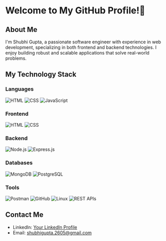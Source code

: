 # Welcome to My GitHub Profile!👋

## About Me

I'm Shubhi Gupta, a passionate software engineer with experience in web development, specializing in both frontend and backend technologies. I enjoy building robust and scalable applications that solve real-world problems.

## My Technology Stack

### Languages
![HTML](https://upload.wikimedia.org/wikipedia/commons/6/61/HTML5_logo_and_wordmark.svg)
![CSS](https://upload.wikimedia.org/wikipedia/commons/d/d5/CSS3_logo_and_wordmark.svg)
![JavaScript](https://upload.wikimedia.org/wikipedia/commons/6/6a/JavaScript-logo.png)

### Frontend
![HTML](https://upload.wikimedia.org/wikipedia/commons/6/61/HTML5_logo_and_wordmark.svg)
![CSS](https://upload.wikimedia.org/wikipedia/commons/d/d5/CSS3_logo_and_wordmark.svg)

### Backend
![Node.js](https://upload.wikimedia.org/wikipedia/commons/d/d9/Node.js_logo.svg)
![Express.js](https://upload.wikimedia.org/wikipedia/commons/6/64/Expressjs.png)

### Databases
![MongoDB](https://upload.wikimedia.org/wikipedia/commons/9/93/MongoDB_Logo.svg)
![PostgreSQL](https://upload.wikimedia.org/wikipedia/commons/2/29/Postgresql_elephant.svg)

### Tools
![Postman](https://upload.wikimedia.org/wikipedia/commons/c/c2/Postman_%28software%29.png)
![GitHub](https://upload.wikimedia.org/wikipedia/commons/9/91/Octicons-mark-github.svg)
![Linux](https://upload.wikimedia.org/wikipedia/commons/3/35/Tux.svg)
![REST APIs](https://upload.wikimedia.org/wikipedia/commons/a/a3/RESTful_API_logo.svg)

## Contact Me

- LinkedIn: [Your LinkedIn Profile](https://linkedin.com/in/your-profile)
- Email: [shubhigupta.2605@gmail.com](mailto:shubhigupta.2605@gmail.com)
